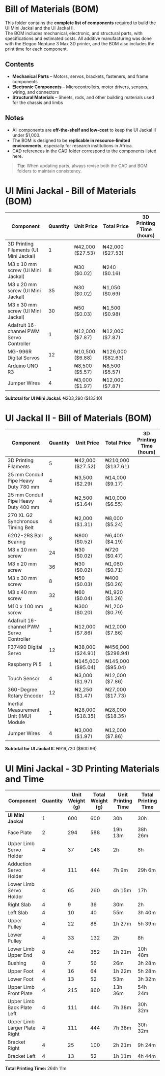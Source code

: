 # Bill of Materials (BOM)

This folder contains the **complete list of components** required to build the UI Mini Jackal and the UI Jackal II.  
The BOM includes mechanical, electronic, and structural parts, with specifications and estimated costs. All additive manufacturing was done with the Elegoo Neptune 3 Max 3D printer, and the BOM also includes the print time for each component.

## Contents
- **Mechanical Parts** – Motors, servos, brackets, fasteners, and frame components  
- **Electronic Components** – Microcontrollers, motor drivers, sensors, wiring, and connectors  
- **Structural Materials** – Sheets, rods, and other building materials used for the chassis and limbs  

## Notes
- All components are **off-the-shelf and low-cost** to keep the UI Jackal II under $1,000.  
- The BOM is designed to be **replicable in resource-limited environments**, especially for research institutions in Africa.  
- CAD references in the CAD folder correspond to the components listed here.  

> **Tip:** When updating parts, always revise both the CAD and BOM folders to maintain consistency.

# UI Mini Jackal - Bill of Materials (BOM)

| Component                               | Quantity | Unit Price               | Total Price               | 3D Printing Time (hours) |
|----------------------------------------|---------|--------------------------|--------------------------|-------------------------|
| 3D Printing Filaments (UI Mini Jackal) | 1       | ₦42,000 ($27.53)        | ₦42,000 ($27.53)        |                         |
| M3 x 10 mm screw (UI Mini Jackal)      | 8       | ₦30 ($0.02)             | ₦240 ($0.16)            |                         |
| M3 x 20 mm screw (UI Mini Jackal)      | 35      | ₦30 ($0.02)             | ₦1,050 ($0.69)          |                         |
| M3 x 30 mm screw (UI Mini Jackal)      | 30      | ₦50 ($0.03)             | ₦1,500 ($0.98)          |                         |
| Adafruit 16-channel PWM Servo Controller | 1     | ₦12,000 ($7.87)         | ₦12,000 ($7.87)         |                         |
| MG-996R Digital Servos                  | 12      | ₦10,500 ($6.88)         | ₦126,000 ($82.63)       |                         |
| Arduino UNO R3                          | 1       | ₦8,500 ($5.57)          | ₦8,500 ($5.57)          |                         |
| Jumper Wires                            | 4       | ₦3,000 ($1.97)          | ₦12,000 ($7.87)         |                         |

**Subtotal for UI Mini Jackal:** ₦203,290 ($133.10)

# UI Jackal II - Bill of Materials (BOM)

| Component                               | Quantity | Unit Price               | Total Price               | 3D Printing Time (hours) |
|----------------------------------------|---------|--------------------------|--------------------------|-------------------------|
| 3D Printing Filaments                   | 5       | ₦42,000 ($27.52)         | ₦210,000 ($137.61)       |                         |
| 25 mm Conduit Pipe Heavy Duty 780 mm    | 4       | ₦3,500 ($2.29)           | ₦14,000 ($9.17)          |                         |
| 25 mm Conduit Pipe Heavy Duty 400 mm    | 4       | ₦2,500 ($1.64)           | ₦10,000 ($6.55)          |                         |
| 270 XL G2 Synchronous Timing Belt       | 4       | ₦2,000 ($1.31)           | ₦8,000 ($5.24)           |                         |
| 6202-2RS Ball Bearing                   | 8       | ₦800 ($0.52)             | ₦6,400 ($4.19)           |                         |
| M3 x 10 mm screw                        | 24      | ₦30 ($0.02)              | ₦720 ($0.47)             |                         |
| M3 x 20 mm screw                        | 36      | ₦30 ($0.02)              | ₦1,080 ($0.71)           |                         |
| M3 x 30 mm screw                        | 8       | ₦50 ($0.03)              | ₦400 ($0.26)             |                         |
| M3 x 40 mm screw                        | 32      | ₦60 ($0.04)              | ₦1,920 ($1.26)           |                         |
| M10 x 100 mm screw                       | 4       | ₦300 ($0.20)             | ₦1,200 ($0.79)           |                         |
| Adafruit 16-channel PWM Servo Controller | 1      | ₦12,000 ($7.86)          | ₦12,000 ($7.86)          |                         |
| F37490 Digital Servo                     | 12      | ₦38,000 ($24.91)         | ₦456,000 ($298.94)       |                         |
| Raspberry Pi 5                           | 1       | ₦145,000 ($95.04)        | ₦145,000 ($95.04)        |                         |
| Touch Sensor                             | 4       | ₦3,000 ($1.97)           | ₦12,000 ($7.86)          |                         |
| 360-Degree Rotary Encoder               | 12      | ₦2,250 ($1.47)           | ₦27,000 ($17.73)         |                         |
| Inertial Measurement Unit (IMU) Module  | 1       | ₦28,000 ($18.35)         | ₦28,000 ($18.35)         |                         |
| Jumper Wires                             | 4       | ₦3,000 ($1.97)           | ₦12,000 ($7.86)          |                         |

**Subtotal for UI Jackal II:** ₦916,720 ($600.96)

# UI Mini Jackal - 3D Printing Materials and Time

| Component                      | Quantity | Unit Weight (g) | Total Weight (g) | Unit Printing Time | Total Printing Time |
|--------------------------------|---------|----------------|-----------------|-----------------|------------------|
| **UI Mini Jackal**              | 1       | 600            | 600             | 30h             | 30h              |
| Face Plate                     | 2       | 294            | 588             | 19h 13m         | 38h 26m          |
| Upper Limb Servo Holder        | 4       | 37             | 148             | 2h              | 8h               |
| Adduction Servo Holder         | 4       | 111            | 444             | 7h 9m           | 29h 6m           |
| Lower Limb Servo Holder        | 4       | 65             | 260             | 4h 15m          | 17h              |
| Right Slab                     | 4       | 9              | 36              | 30m             | 2h               |
| Left Slab                      | 4       | 10             | 40              | 55m             | 3h 40m           |
| Upper Pulley                    | 4       | 22             | 88              | 1h 27m          | 5h 39m           |
| Lower Pulley                    | 4       | 33             | 132             | 2h              | 8h               |
| Lower Limb Upper End           | 8       | 44             | 352             | 1h 21m          | 10h 48m          |
| Bushing                        | 8       | 7              | 56              | 26m             | 3h 28m           |
| Upper Foot                      | 4       | 16             | 64              | 1h 22m          | 5h 28m           |
| Lower Foot                      | 4       | 13             | 52              | 53m             | 3h 32m           |
| Upper Limb Front Plate          | 4       | 215            | 860             | 13h 36m         | 54h 24m          |
| Upper Limb Back Plate Left      | 4       | 111            | 444             | 7h 38m          | 30h 32m          |
| Upper Limb Larger Plate Right   | 4       | 111            | 444             | 7h 38m          | 30h 32m          |
| Bracket Right                   | 4       | 25             | 100             | 2h 21m          | 9h 24m           |
| Bracket Left                    | 4       | 13             | 52              | 1h 11m          | 4h 44m           |

**Total Printing Time:** 264h 11m
